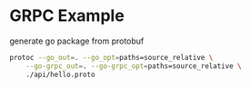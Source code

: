 # GRPC Example

generate go package from protobuf

```sh
protoc --go_out=. --go_opt=paths=source_relative \
    --go-grpc_out=. --go-grpc_opt=paths=source_relative \
	./api/hello.proto
```